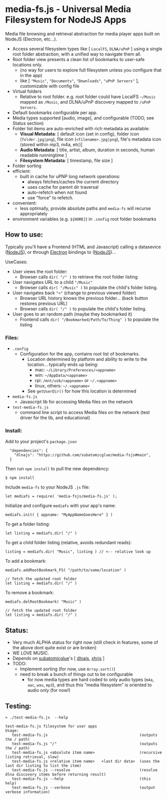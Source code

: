 # media-fs.js - Universal Media Filesystem for NodeJS Apps

Media file browsing and retrieval abstraction for media player apps built on NodeJS (Electron, etc...).
- Access several filesystem types like [ `LocalFS`, `DLNA/uPnP` ] using a single root folder abstraction, with a unified way to navigate them all.
- Root folder view presents a clean list of bookmarks to user-safe locations only.
  - (no way for users to explore full filesystem unless you configure that in the app)
  - like [ `"Music"`, `"Documents"`, `"Downloads"`, `"uPnP Servers"` ], customizable with config file
- Virtual folders
  - Relative to root folder.  e.g. root folder could have LocalFS `~/Music` mapped as `/Music`, and DLNA/uPnP discovery mapped to `/uPnP Servers`.
- Default bookmarks configurable per app.
- Media types supported [audio, image], and configurable (TODO, see Status section)
- Folder list items are auto-enriched with rich metadata as available:
  - **Visual Metadata**:  [ default icon (set in config), folder icon (`folder.jpg|png`), file icon (`<filename>.jpg|png`), file's metadata icon (stored within mp3, m4a, etc)]
  - **Audio Metadata**: [ title, artist, album, duration in seconds, human readable runningtime ]
  - **Filesystem Metadata**: [ timestamp, file size ]
- Folder sorting
- efficient:
  - built in cache for uPNP long network operations:
    - always fetches/caches the current directory
    - uses cache for parent dir traversal
    - auto-refetch when not found
    - use "force" to refetch.
- convenient:
  - less optimally, provide absolute paths and `media-fs` will recurse appropriately
- environment variables (e.g. `${HOME}`) in `.config` root folder bookmarks
## How to use:
Typically you'll have a Frontend (HTML and Javascript) calling a datasevice ([NodeJS](https://nodejs.org/en/)), or through [Electron](https://www.electronjs.org/) bindings to ([NodeJS](https://nodejs.org/en/))...

UseCases:
- User views the root folder:
  - Browser calls `dir( "/" )` to retrieve the root folder listing
- User navigates URL to a child `"/Music"`
  - Browser calls `dir( "/Music" )` to populate the child's folder listing.
- User navigates back `"<"` (change to previous viewed folder)
  - Browser URL history knows the previous folder... (back button restores previous URL)
  - Browser calls `dir( "/" )` to populate the child's folder listing.
- User goes to an random path (maybe they bookmarked it)
  - Frontend calls `dir( "/Bookmarked/Path/To/Thing" )` to populate the listing

### Files:
- `.config`
  - Configuration for the app, contains root list of bookmarks.
    - Location determined by platform and ability to write to the location... typically ends up being:
      - mac: `~/Library/Preferences/<appname>`
      - win: `~/AppData/<appname>`
      - rpi: `/mnt/usb/<appname>` or `~/.<appname>`
      - linux, others: `~/.<appname>`
    - See `getUserDir()` for how this location is determined
- `media-fs.js`
  - Javascript lib for accessing Media files on the network
- `test-media-fs.js`
  - command line script to access Media files on the network (test driver for the lib, and educational)

### Install:
Add to your project's `package.json`
```
  "dependencies": {
    "dlnajs": "https://github.com/subatomicglue/media-fsjs#main",
  }
```
Then run `npm install` to pull the new dependency:
```
$ npm install
```

Include `media-fs` to your NodeJS `.js` file:
```
let mediafs = require( 'media-fsjs/media-fs.js' );
```

Initialize and configure `mediafs` with your app's name:
```
mediafs.init( { appname: "MyAppNameGoesHere" } )
```
To get a folder listing:
```
let listing = mediafs.dir( "/" )
```
To get a child folder listing (relative, avoids redundant reads):
```
listing = mediafs.dir( "Music", listing ) // <-- relative look up
```

To add a bookmark:
```
mediafs.addRootBookmark_FS( "/path/to/some/location" )

// fetch the updated root folder
let listing = mediafs.dir( "/" )
```
To remove a bookmark:
```
mediafs.delRootBookmark( "Music" )

// fetch the updated root folder
let listing = mediafs.dir( "/" )
```

## Status:
- Very much ALPHA status for right now (still check in features, some of the above dont quite exist or are broken)
- WE LOVE MUSIC.
- Depends on [subatomicglue](https://github.com/subatomicglue)'s [ [dlnajs](https://github.com/subatomicglue/dlnajs), [xhrjs](https://github.com/subatomicglue/xhrjs) ]
- TODO:
  - Implement sorting (for now, use `Array.sort()`)
  - need to break a bunch of things out to be configurable
    - for now media types are hard coded to only audio types (`m4a`, `aac`, `wav`, `mp3`), and thus this "media filesystem" is oriented to audio only (for now!)

## Testing:
```
> ./test-media-fs.js  --help

test-media-fs.js filesystem for user apps
Usage:
   test-media-fs.js                                         (outputs the / path)
   test-media-fs.js "/"                                     (outputs the / path)
   test-media-fs.js <absolute item name>                    (recursive listing retrieval, slow)
   test-media-fs.js <relative item name>   <last dir data>  (uses the last dir listing to list the item)
   test-media-fs.js --resolve                               (resolve dlna discovery items before returning result)
   test-media-fs.js --help                                  (this help)
   test-media-fs.js --verbose                               (output verbose information)
```

